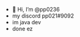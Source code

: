 - 👋 Hi, I’m @pp0236
- my discord pp021#9092
- im java dev
- done ez

<!---
pp0236/pp0236 is a ✨ special ✨ repository because its `README.md` (this file) appears on your GitHub profile.
You can click the Preview link to take a look at your changes.
--->
